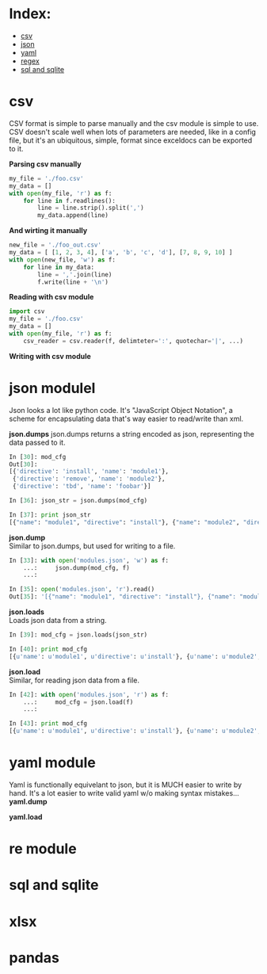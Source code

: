 # Index:
* [csv](#csv)
* [json](#json-module)
* [yaml](#yaml-module)
* [regex](#re-module)
* [sql and sqlite](#sql-and-sqlite)
  
# csv
CSV format is simple to parse manually and the csv module is simple to use.  CSV doesn't scale well
when lots of parameters are needed, like in a config file, but it's an ubiquitous, simple, format 
since exceldocs can be exported to it.  
  
**Parsing csv manually**  
```python
my_file = './foo.csv'
my_data = []
with open(my_file, 'r') as f:
    for line in f.readlines():
        line = line.strip().split(',')
        my_data.append(line)
```
  
**And wirting it manually**  
```python
new_file = './foo_out.csv'
my_data = [ [1, 2, 3, 4], ['a', 'b', 'c', 'd'], [7, 8, 9, 10] ]
with open(new_file, 'w') as f:
    for line in my_data:
        line = ','.join(line)
        f.write(line + '\n')
```
  
**Reading with csv module**  
```python
import csv
my_file = './foo.csv'
my_data = []
with open(my_file, 'r') as f:
    csv_reader = csv.reader(f, delimteter=':', quotechar='|', ...)
```
  
**Writing with csv module**  
    

# json modulel
Json looks a lot like python code. It's "JavaScript Object Notation", a scheme for encapsulating data
that's way easier to read/write than xml.

**json.dumps**
json.dumps returns a string encoded as json, representing the data passed to it.  
```python
In [30]: mod_cfg
Out[30]: 
[{'directive': 'install', 'name': 'module1'},
 {'directive': 'remove', 'name': 'module2'},
 {'directive': 'tbd', 'name': 'foobar'}]

In [36]: json_str = json.dumps(mod_cfg)

In [37]: print json_str
[{"name": "module1", "directive": "install"}, {"name": "module2", "directive": "remove"}, {"name": "foobar", "directive": "tbd"}]
```

**json.dump**  
Similar to json.dumps, but used for writing to a file.  
```python
In [33]: with open('modules.json', 'w') as f:
    ...:     json.dump(mod_cfg, f)
    ...:     

In [35]: open('modules.json', 'r').read()
Out[35]: '[{"name": "module1", "directive": "install"}, {"name": "module2", "directive": "remove"}, {"name": "foobar", "directive": "tbd"}]'
```
  
**json.loads**  
Loads json data from a string.  
```python
In [39]: mod_cfg = json.loads(json_str)

In [40]: print mod_cfg
[{u'name': u'module1', u'directive': u'install'}, {u'name': u'module2', u'directive': u'remove'}, {u'name': u'foobar', u'directive': u'tbd'}]
```
  
**json.load**  
Similar, for reading json data from a file.  
```python
In [42]: with open('modules.json', 'r') as f:
    ...:     mod_cfg = json.load(f)
    ...:     

In [43]: print mod_cfg
[{u'name': u'module1', u'directive': u'install'}, {u'name': u'module2', u'directive': u'remove'}, {u'name': u'foobar', u'directive': u'tbd'}]
```
  
# yaml module
Yaml is functionally equivelant to json, but it is MUCH easier to write by hand.  It's a lot easier
to write valid yaml w/o making syntax mistakes... 
**yaml.dump**

**yaml.load**

# re module

# sql and sqlite

# xlsx

# pandas
